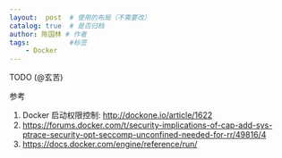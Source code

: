 ```yaml
---
layout:  post  # 使用的布局（不需要改）
catalog: true  # 是否归档
author: 陈国林 # 作者
tags:          #标签
    - Docker
---
```


TODO (@玄苦)

参考  
1. Docker 启动权限控制: http://dockone.io/article/1622
2. https://forums.docker.com/t/security-implications-of-cap-add-sys-ptrace-security-opt-seccomp-unconfined-needed-for-rr/49816/4
3. https://docs.docker.com/engine/reference/run/
